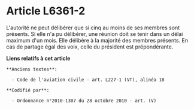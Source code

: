 # Article L6361-2

L'autorité ne peut délibérer que si cinq au moins de ses membres sont présents. Si elle n'a pu délibérer, une réunion doit se
tenir dans un délai maximum d'un mois. Elle délibère à la majorité des membres présents. En cas de partage égal des voix,
celle du président est prépondérante.

**Liens relatifs à cet article**

	**Anciens textes**:

	  - Code de l'aviation civile - art. L227-1 (VT), alinéa 18

	**Codifié par**:

	  - Ordonnance n°2010-1307 du 28 octobre 2010 - art. (V)
